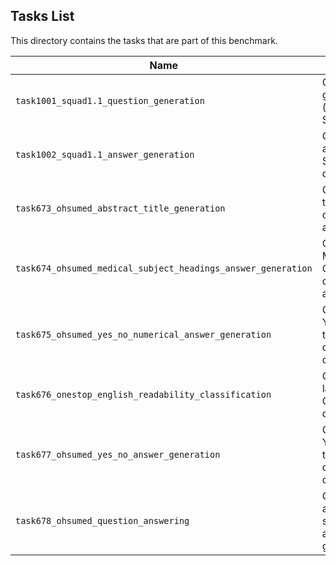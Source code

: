 ## Tasks List 

This directory contains the tasks that are part of this benchmark. 


Name | Summary | Category
---- | ----------- | --------
`task1001_squad1.1_question_generation` | Generating guestions (based on SQuAD 1.1) | Question Generation  
`task1002_squad1.1_answer_generation` | Generating answers to SQuAD 1.1 questions | Answer Generation
`task673_ohsumed_abstract_title_generation` | Generating title to Ohsumed dataset abstracts | Title Generation
`task674_ohsumed_medical_subject_headings_answer_generation` | Generating MESH terms to Ohsumed dataset abstracts | Medical subject heading(MESH) term Generation
`task675_ohsumed_yes_no_numerical_answer_generation` | Generating Yes/No answer to Ohsumed dataset questions | Answer Generation
`task676_onestop_english_readability_classification` | Generating labels to Onestop_english dataset texts | Text classification
`task677_ohsumed_yes_no_answer_generation` | Generating Yes/No answers to Ohsumed dataset questions | Answer Generation
`task678_ohsumed_question_answering` | Given a abstract and question, select the best answer from the given choices. | Answer Generation